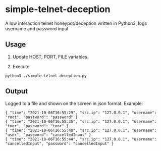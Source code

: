 # simple-telnet-deception
A low interaction telnet honeypot/deception written in Python3, logs username and password input

## Usage
1. Update HOST, PORT, FILE variables.

2. Execute
```
python3 ./simple-telnet-deception.py
```

## Output 
Logged to a file and shown on the screen in json format.  Example:
```
{ "time": "2021-10-06T16:55:29", "src.ip": "127.0.0.1", "username": "root", "password": "password" }
{ "time": "2021-10-06T16:55:35", "src.ip": "127.0.0.1", "username": "toor", "password": "toor" }
{ "time": "2021-10-06T16:55:40", "src.ip": "127.0.0.1", "username": "user", "password": "cancelledInput" }
{ "time": "2021-10-06T16:55:44", "src.ip": "127.0.0.1", "username": "cancelledInput", "password": "cancelledInput" }
```
